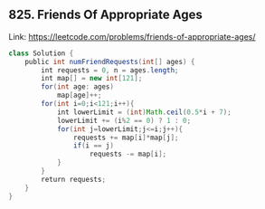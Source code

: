 ## 825. Friends Of Appropriate Ages
Link: https://leetcode.com/problems/friends-of-appropriate-ages/

```java
class Solution {
    public int numFriendRequests(int[] ages) {
        int requests = 0, n = ages.length;
        int map[] = new int[121];
        for(int age: ages)
            map[age]++;
        for(int i=0;i<121;i++){
            int lowerLimit = (int)Math.ceil(0.5*i + 7);
            lowerLimit += (i%2 == 0) ? 1 : 0;
            for(int j=lowerLimit;j<=i;j++){
                requests += map[i]*map[j];
                if(i == j)
                    requests -= map[i];
            }
        }
        return requests;
    }
}
```
